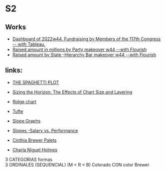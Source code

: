 # S2

## Works
+ [Dashboard of 2022w44, Fundraising by Members of the 117th Congress -- with Tableau.](https://manueldvr.github.io/infovis/s2/Dashboard2022w44.html)
+ [Raised amount in millions by Party makeover w44 --with Flourish](https://manueldvr.github.io/infovis/s2/flourish_Beeswarm_w44.html)
+ [Raised amount by State -Hierarchy Bar makeover w44 --with Flourish](https://manueldvr.github.io/infovis/s2/flourish_HierarchicalBars.html)

## links:
+ [THE SPAGHETTI PLOT](https://www.data-to-viz.com/caveat/spaghetti.html)
+ [Sizing the Horizon: The Effects of Chart Size and Layering](https://idl.cs.washington.edu/files/2009-TimeSeries-CHI.pdf)
+ [Ridge chart](https://observablehq.com/@d3/ridgeline-plot)
+ [Tufte](https://www.edwardtufte.com/tufte/)
+ [Slope Graphs](https://www.edwardtufte.com/bboard/q-and-a-fetch-msg?msg_id=0000Jr)
+ [Slopes -Salary vs. Performance](https://fathom.info/salaryper/)
+ [Cinthia Brewer Palets](https://colorbrewer2.org/)

+ [Charla Niguel Holmes](https://www.youtube.com/watch?v=WB7DCEayj3w)

3 CATEGORIAS                                formas <BR>
3 ORDINALES (SEQUENCIAL)  (M < R < B)       Colorado CON color Brewer  <br>

